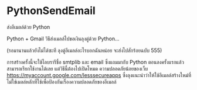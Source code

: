 # PythonSendEmail
ส่งอีเมลล์ด้วย Python

Python + Gmail วิธีส่งเมลล์ไปขอเงินลุงตู่ด้วย Python...

(รอมานานแล้วยังไม่ได้ซะที ลุงตู่อีเมลล์อะไรบอกฉันหน่อย จะส่งไปสักร้อยฉบับ 555)

การสร้างครั้งนี้จะใช้ไลบรารีชื่อ smtplib และ email ซึ่งแถมมากับ Python ตอนลงครั้งแรกแล้ว สามารถเรียกใช้งานได้เลย แต่วิธีนี้ต้องไปเปิดโหมด ความปลอดภัยน้อยของเว็บ https://myaccount.google.com/lesssecureapps ซึ่งลุงแนะนำว่าให้ใช้อีเมลล์สร้างใหม่ที่ไม่ใช่เมลล์หลักที่ใช้เพื่อป้องกันเรื่องความปลอดภัยของอีเมลล์
